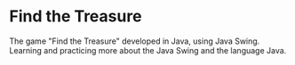 # Find the Treasure

The game "Find the Treasure" developed in Java, using Java Swing.<br>
Learning and practicing more about the Java Swing and the language Java.
